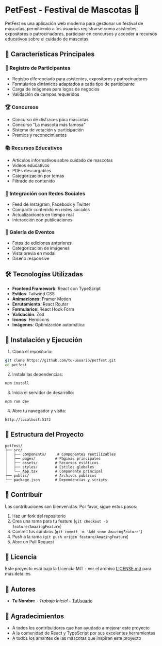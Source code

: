 # PetFest - Festival de Mascotas 🐾

PetFest es una aplicación web moderna para gestionar un festival de mascotas, permitiendo a los usuarios registrarse como asistentes, expositores o patrocinadores, participar en concursos y acceder a recursos educativos sobre el cuidado de mascotas.

## 🌟 Características Principales

### 🎫 Registro de Participantes

- Registro diferenciado para asistentes, expositores y patrocinadores
- Formularios dinámicos adaptados a cada tipo de participante
- Carga de imágenes para logos de negocios
- Validación de campos requeridos

### 🏆 Concursos

- Concurso de disfraces para mascotas
- Concurso "La mascota más famosa"
- Sistema de votación y participación
- Premios y reconocimientos

### 📚 Recursos Educativos

- Artículos informativos sobre cuidado de mascotas
- Videos educativos
- PDFs descargables
- Categorización por temas
- Filtrado de contenido

### 📱 Integración con Redes Sociales

- Feed de Instagram, Facebook y Twitter
- Compartir contenido en redes sociales
- Actualizaciones en tiempo real
- Interacción con publicaciones

### 🎨 Galería de Eventos

- Fotos de ediciones anteriores
- Categorización de imágenes
- Vista previa en modal
- Diseño responsive

## 🛠️ Tecnologías Utilizadas

- **Frontend Framework**: React con TypeScript
- **Estilos**: Tailwind CSS
- **Animaciones**: Framer Motion
- **Enrutamiento**: React Router
- **Formularios**: React Hook Form
- **Validación**: Zod
- **Iconos**: Heroicons
- **Imágenes**: Optimización automática

## 🚀 Instalación y Ejecución

1. Clona el repositorio:

```bash
git clone https://github.com/tu-usuario/petfest.git
cd petfest
```

2. Instala las dependencias:

```bash
npm install
```

3. Inicia el servidor de desarrollo:

```bash
npm run dev
```

4. Abre tu navegador y visita:

```
http://localhost:5173
```

## 📁 Estructura del Proyecto

```
petfest/
├── src/
│   ├── components/     # Componentes reutilizables
│   ├── pages/         # Páginas principales
│   ├── assets/        # Recursos estáticos
│   ├── styles/        # Estilos globales
│   └── App.tsx        # Componente principal
├── public/            # Archivos públicos
└── package.json       # Dependencias y scripts
```

## 🤝 Contribuir

Las contribuciones son bienvenidas. Por favor, sigue estos pasos:

1. Haz un fork del repositorio
2. Crea una rama para tu feature (`git checkout -b feature/AmazingFeature`)
3. Commit tus cambios (`git commit -m 'Add some AmazingFeature'`)
4. Push a la rama (`git push origin feature/AmazingFeature`)
5. Abre un Pull Request

## 📝 Licencia

Este proyecto está bajo la Licencia MIT - ver el archivo [LICENSE.md](LICENSE.md) para más detalles.

## 👥 Autores

- **Tu Nombre** - _Trabajo Inicial_ - [TuUsuario](https://github.com/tu-usuario)

## 🙏 Agradecimientos

- A todos los contribuidores que han ayudado a mejorar este proyecto
- A la comunidad de React y TypeScript por sus excelentes herramientas
- A todos los amantes de las mascotas que inspiran este proyecto
